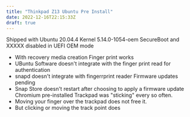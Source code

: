 ```yaml
---
title: "Thinkpad Z13 Ubuntu Pre Install"
date: 2022-12-16T22:15:33Z
draft: true
---
```


Shipped with Ubuntu 20.04.4
Kernel 5.14.0-1054-oem
SecureBoot and XXXXX disabled in UEFI
OEM mode
 - With recovery media creation
Finger print works
  - UBuntu Software doesn't integrate with the finger print read for authentication
  - snapd doesn't integrate with  fingerrprint reader
Firmware updates pending
 - Snap Store doesn't restart after choosing to apply a firmware update
Chromium pre-installed
Trackpad was "sticking" every so often.
  - Moving your finger over the trackpad does not free it.
  - But clicking or moving the track point does
